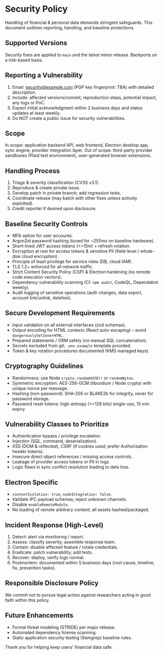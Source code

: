 # Security Policy

Handling of financial & personal data demands stringent safeguards. This document outlines reporting, handling, and baseline protections.

## Supported Versions
Security fixes are applied to `main` and the latest minor release. Backports on a risk-based basis.

## Reporting a Vulnerability
1. Email: security@example.com (PGP key fingerprint: TBA) with detailed description.
2. Include: affected versions/commit, reproduction steps, potential impact, any logs or PoC.
3. Expect initial acknowledgment within 2 business days and status updates at least weekly.
4. Do NOT create a public issue for security vulnerabilities.

## Scope
In scope: application backend API, web frontend, Electron desktop app, sync engine, provider integration layer. Out of scope: third-party provider sandboxes (Plaid test environment), user-generated browser extensions.

## Handling Process
1. Triage & severity classification (CVSS v3.1).
2. Reproduce & create private issue.
3. Develop patch in private branch; add regression tests.
4. Coordinate release (may batch with other fixes unless actively exploited).
5. Credit reporter if desired upon disclosure.

## Baseline Security Controls
- MFA option for user accounts.
- Argon2id password hashing (tuned for ~250ms on baseline hardware).
- Short-lived JWT access tokens (<=15m) + refresh rotation.
- Encryption at rest for access tokens & sensitive PII (field-level / whole-disk cloud encryption).
- Principle of least privilege for service roles (DB, cloud IAM).
- TLS 1.2+ enforced for all network traffic.
- Strict Content Security Policy (CSP) & Electron hardening (no remote code execution vectors).
- Dependency vulnerability scanning (CI: `npm audit`, CodeQL, Dependabot weekly).
- Audit logging of sensitive operations (auth changes, data export, account link/unlink, deletion).

## Secure Development Requirements
- Input validation on all external interfaces (zod schemas).
- Output encoding for HTML contexts (React auto-escaping) – avoid `dangerouslySetInnerHTML`.
- Prepared statements / ORM safety (no manual SQL concatenation).
- Secrets excluded from git; `.env.example` template provided.
- Token & key rotation procedures documented (KMS managed keys).

## Cryptography Guidelines
- Randomness: use Node `crypto.randomUUID()` or `randomBytes`.
- Symmetric encryption: AES-256-GCM (libsodium / Node crypto) with unique nonce per message.
- Hashing (non-password): SHA-256 or BLAKE2b for integrity, never for password storage.
- Password reset tokens: high-entropy (>=128 bits) single-use, 15 min expiry.

## Vulnerability Classes to Prioritize
- Authentication bypass / privilege escalation.
- Injection (SQL, command, deserialization).
- XSS (DOM & reflected), CSRF (if cookies used; prefer Authorization header tokens).
- Insecure direct object references / missing access controls.
- Leakage of provider access tokens or PII in logs.
- Logic flaws in sync conflict resolution leading to data loss.

## Electron Specific
- `contextIsolation: true`, `nodeIntegration: false`.
- Validate IPC payload schemas; reject unknown channels.
- Disable `enableRemoteModule`.
- No loading of remote arbitrary content; all assets hashed/packaged.

## Incident Response (High-Level)
1. Detect: alert via monitoring / report.
2. Assess: classify severity; assemble response team.
3. Contain: disable affected feature / rotate credentials.
4. Eradicate: patch vulnerability; add tests.
5. Recover: deploy, verify logs normal.
6. Postmortem: documented within 5 business days (root cause, timeline, fix, prevention tasks).

## Responsible Disclosure Policy
We commit not to pursue legal action against researchers acting in good faith within this policy.

## Future Enhancements
- Formal threat modeling (STRIDE) per major release.
- Automated dependency license scanning.
- Static application security testing (Semgrep) baseline rules.

Thank you for helping keep users' financial data safe.
